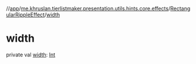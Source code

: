 //[app](../../../index.md)/[me.khruslan.tierlistmaker.presentation.utils.hints.core.effects](../index.md)/[RectangularRippleEffect](index.md)/[width](width.md)

# width

private val [width](width.md): [Int](https://kotlinlang.org/api/latest/jvm/stdlib/kotlin/-int/index.html)

